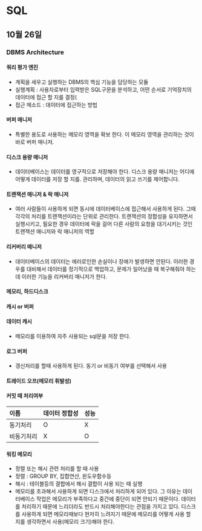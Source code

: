 # SQL

## 10월 26일

### DBMS Architecture 

#### 쿼리 평가 엔진
* 계획을 세우고 실행하는 DBMS의 핵심 기능을 담당하는 모듈
* 실행계획 : 사용자로부터 입력받은 SQL구문을 분석하고, 어떤 순서로 기억장치의 데이터에 접근 할 지를 결정(
* 접근 메소드 : 데이터에 접근하는 방법

#### 버퍼 매니저
* 특별한 용도로 사용하는 메모리 영역을 확보 한다. 이 메모리 영역을 관리하는 것이 바로 버퍼 매니저.

#### 디스크 용량 매니저
* 데이터베이스는 데이터를 영구적으로 저장해야 한다. 디스크 용량 매니저는 어디에 어떻게 데이터를 저장 할 지를. 관리하며, 데이터의 읽고 쓰기를 제어합니다.

#### 트랜잭션 매니저 & 락 매니저
* 여러 사람들이 사용하게 되면 동시에 데이터베이스에 접근해서 사용하게 된다. 그때 각각의 처리를 트랜잭션이라는 단위로 관리한다. 트랜잭션의 정합성을 유지하면서 실행시키고, 필요한 경우 데이터에 락을 걸어 다른 사람의 요청을 대기시키는 것인 트랜잭션 매니저와 락 매니저의 역할

#### 리커버리 매니저
* 데이터베이스의 데이터는 에러로인한 손실이나 장애가 발생하면 안된다. 이러한 경우를 대비해서 데이터를 정기적으로 백업하고, 문제가 일어났을 때 복구해줘야 하는데 이러한 기능을 리커버리 매니저가 한다.

#### 메모리, 하드디스크

#### 캐시 or 버퍼

#### 데이터 캐시
* 메모리를 이용하여 자주 사용되는 sql문을 저장 한다.

#### 로그 버퍼
* 갱신처리를 할때 사용하게 된다. 동기 or 비동기 여부를 선택해서 사용

#### 트레이드 오프(메모리 휘발성)

#### 커밋 때 처리여부

|이름|데이터 정합성| 성능|
|:---------|:------------|:----|
| 동기처리 | O | X |
| 비동기처리 | X | O |

#### 워킹 메모리
* 정렬 또는 해시 관련 처리를 할 때 사용
* 정렬 : GROUP BY, 집합연산, 윈도우함수등
* 해시 : 테이블등의 결합에서 해시 결합이 사용 되는 때 실행
* 메모리를 초과해서 사용하게 되면 디스크에서 처리하게 되어 있다. 그 이유는 데이터베이스 작업은 메모리가 부족하다고 중간에 중단이 되면 안되기 때문이다. 데이터를 처리하기 때문에 느리더라도 반드시 처리해야한다는 관점을 가지고 있다. 디스크를 사용하게 되면 메모리때보다 현저히 느려지기 때문에 메모리를 어떻게 사용 할 지를 생각하면서 사용(메모리 크기)해야 한다.